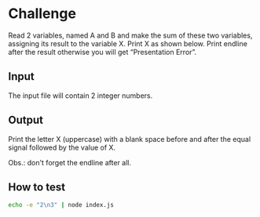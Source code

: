 # Challenge

Read 2 variables, named A and B and make the sum of these two variables, assigning its result to the variable X. Print X as shown below. Print endline after the result otherwise you will get “Presentation Error”.

## Input

The input file will contain 2 integer numbers.

## Output

Print the letter X (uppercase) with a blank space before and after the equal signal followed by the value of X.

Obs.: don't forget the endline after all.

## How to test

```bash
echo -e "2\n3" | node index.js
```
